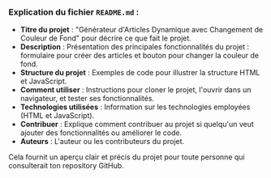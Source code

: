 
### Explication du fichier `README.md` :
- **Titre du projet** : "Générateur d'Articles Dynamique avec Changement de Couleur de Fond" pour décrire ce que fait le projet.
- **Description** : Présentation des principales fonctionnalités du projet : formulaire pour créer des articles et bouton pour changer la couleur de fond.
- **Structure du projet** : Exemples de code pour illustrer la structure HTML et JavaScript.
- **Comment utiliser** : Instructions pour cloner le projet, l'ouvrir dans un navigateur, et tester ses fonctionnalités.
- **Technologies utilisées** : Information sur les technologies employées (HTML et JavaScript).
- **Contribuer** : Explique comment contribuer au projet si quelqu'un veut ajouter des fonctionnalités ou améliorer le code.
- **Auteurs** : L'auteur ou les contributeurs du projet.

Cela fournit un aperçu clair et précis du projet pour toute personne qui consulterait ton repository GitHub.
